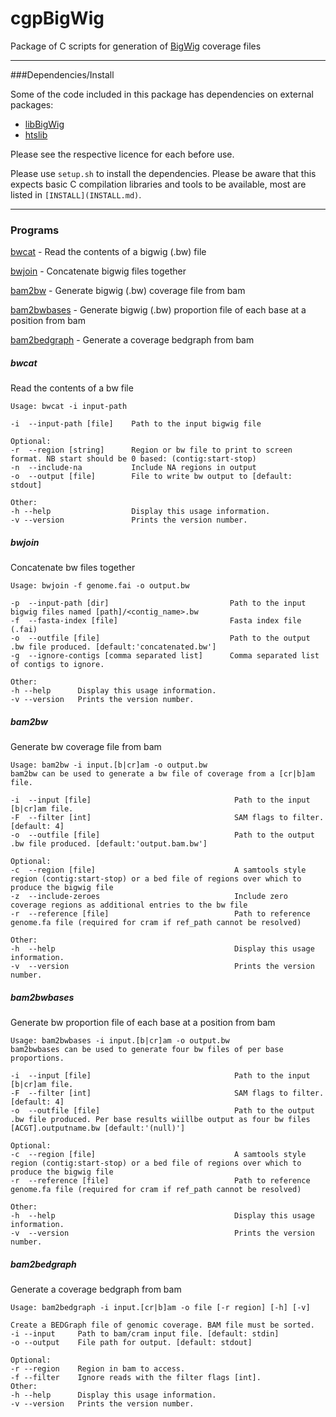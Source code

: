 cgpBigWig
==============

Package of C scripts for generation of [BigWig](https://genome.ucsc.edu/goldenpath/help/bigWig.html) coverage files

---

###Dependencies/Install

Some of the code included in this package has dependencies on external packages:

 * [libBigWig](https://github.com/dpryan79/libBigWig)
 * [htslib](https://github.com/samtools/htslib)

Please see the respective licence for each before use.

Please use `setup.sh` to install the dependencies.  Please be aware that this expects basic C
compilation libraries and tools to be available, most are listed in `[INSTALL](INSTALL.md)`.

---

### Programs

[bwcat](#bwcat) - Read the contents of a bigwig (.bw) file

[bwjoin](#bwjoin) - Concatenate bigwig files together

[bam2bw](#bam2bw) - Generate bigwig (.bw) coverage file from bam

[bam2bwbases](#bam2bwbases) - Generate bigwig (.bw) proportion file of each base at a position from bam

[bam2bedgraph](#bam2bedgraph) - Generate a coverage bedgraph from bam

##### bwcat
Read the contents of a bw file
```
Usage: bwcat -i input-path

-i  --input-path [file]    Path to the input bigwig file

Optional:
-r  --region [string]      Region or bw file to print to screen format. NB start should be 0 based: (contig:start-stop)
-n  --include-na           Include NA regions in output
-o  --output [file]        File to write bw output to [default: stdout]

Other:
-h --help                  Display this usage information.
-v --version               Prints the version number.
```

##### bwjoin
Concatenate bw files together
```
Usage: bwjoin -f genome.fai -o output.bw

-p  --input-path [dir]                           Path to the input bigwig files named [path]/<contig_name>.bw
-f  --fasta-index [file]                         Fasta index file (.fai)
-o  --outfile [file]                             Path to the output .bw file produced. [default:'concatenated.bw']
-g  --ignore-contigs [comma separated list]      Comma separated list of contigs to ignore.

Other:
-h --help      Display this usage information.
-v --version   Prints the version number.
```

##### bam2bw
Generate bw coverage file from bam
```
Usage: bam2bw -i input.[b|cr]am -o output.bw
bam2bw can be used to generate a bw file of coverage from a [cr|b]am file.

-i  --input [file]                                Path to the input [b|cr]am file.
-F  --filter [int]                                SAM flags to filter. [default: 4]
-o  --outfile [file]                              Path to the output .bw file produced. [default:'output.bam.bw']

Optional:
-c  --region [file]                               A samtools style region (contig:start-stop) or a bed file of regions over which to produce the bigwig file
-z  --include-zeroes                              Include zero coverage regions as additional entries to the bw file
-r  --reference [file]                            Path to reference genome.fa file (required for cram if ref_path cannot be resolved)

Other:
-h  --help                                        Display this usage information.
-v  --version                                     Prints the version number.
```

##### bam2bwbases
Generate bw proportion file of each base at a position from bam
```
Usage: bam2bwbases -i input.[b|cr]am -o output.bw
bam2bwbases can be used to generate four bw files of per base proportions.

-i  --input [file]                                Path to the input [b|cr]am file.
-F  --filter [int]                                SAM flags to filter. [default: 4]
-o  --outfile [file]                              Path to the output .bw file produced. Per base results wiillbe output as four bw files [ACGT].outputname.bw [default:'(null)']

Optional:
-c  --region [file]                               A samtools style region (contig:start-stop) or a bed file of regions over which to produce the bigwig file
-r  --reference [file]                            Path to reference genome.fa file (required for cram if ref_path cannot be resolved)

Other:
-h  --help                                        Display this usage information.
-v  --version                                     Prints the version number.
```

##### bam2bedgraph
Generate a coverage bedgraph from bam
```
Usage: bam2bedgraph -i input.[cr|b]am -o file [-r region] [-h] [-v]

Create a BEDGraph file of genomic coverage. BAM file must be sorted.
-i --input     Path to bam/cram input file. [default: stdin]
-o --output    File path for output. [default: stdout]

Optional:
-r --region    Region in bam to access.
-f --filter    Ignore reads with the filter flags [int].
Other:
-h --help      Display this usage information.
-v --version   Prints the version number.
```

